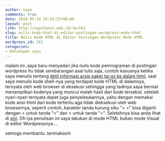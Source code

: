 ```yaml
---
author: saya
comments: true
date: 2010-05-14 15:15:57+00:00
layout: post
link: http://sayafanni.web.id/?p=161
slug: nulis-kode-html-di-editor-postingan-wordpress-mode-html
title: Nulis Kode HTML di Editor Postingan Wordpress Mode HTML
wordpress_id: 161
categories:
- Kehidupan saya
---
```


malam ini..saya baru menyadari jika nulis kode pemrograman di postingan wordpress itu tidak sembarangan asal tulis saja, contoh kasusnya ketika saya menulis tentang [detil informasi arsip paket tar.gz ke dalam html](http://sayafanni.wordpress.com/2010/04/25/detail-informasi-arsip-paket-tar-gz-ke-dalam-html/), saat saya menulis kode shell-nya yang terdapat kode HTML di dalamnya, ternyata oleh web browser di eksekusi sehingga yang tadinya saya berniat menampilkan kodenya yang muncul malah hasil dari kode tersebut. setelah nyari-nyari ternyata dapet juga penyelesaiannya, yaitu dengan memakai kode ansi-html dari kode tertentu aga tidak dieksekusi oleh web browsernya, seperti contoh..karakter tanda kurung siku "< >" bisa diganti dengan &lt; untuk tanda "<" dan &gt; untuk tanda ">". Selebihnya bisa anda lihat di [sini](http://www.asciitable.com/). Oh iya penulisan ini saya lakukan di mode HTML bukan mode Visual di editor Wordpressnya....

semoga membantu..terimakasih
